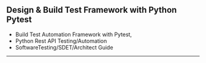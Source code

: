 ## Design & Build Test Framework with Python Pytest

 - Build Test Automation Framework with Pytest,
 - Python Rest API Testing/Automation
 - SoftwareTesting/SDET/Architect Guide
-------------